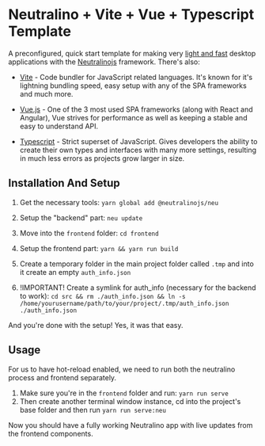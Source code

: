 # Neutralino + Vite + Vue + Typescript Template
A preconfigured, quick start template for making very [light and fast](https://github.com/Elanis/web-to-desktop-framework-comparison) desktop applications with the [Neutralinojs](https://neutralino.js.org/) framework. There's also:
- [Vite](https://vitejs.dev/) - Code bundler for JavaScript related languages. It's known for it's lightning bundling speed, easy setup with any of the SPA frameworks and much more.

- [Vue.js](https://vuejs.org/) - One of the 3 most used SPA frameworks (along with React and Angular), Vue strives for performance as well as keeping a stable and easy to understand API.

- [Typescript](https://www.typescriptlang.org/) - Strict superset of JavaScript. Gives developers the ability to create their own types and interfaces with many more settings, resulting in much less errors as projects grow larger in size.


## Installation And Setup
1. Get the necessary tools: `yarn global add @neutralinojs/neu`

2. Setup the "backend" part: `neu update`

3. Move into the `frontend` folder: `cd frontend`

4. Setup the frontend part: `yarn && yarn run build`

5. Create a temporary folder in the main project folder called `.tmp` and into it create an empty `auth_info.json`

6. !IMPORTANT! Create a symlink for auth_info (necessary for the backend to work): `cd src && rm ./auth_info.json && ln -s /home/yourusername/path/to/your/project/.tmp/auth_info.json ./auth_info.json`

And you're done with the setup! Yes, it was that easy.


## Usage
For us to have hot-reload enabled, we need to run both the neutralino process and frontend separately.

1. Make sure you're in the `frontend` folder and run: `yarn run serve`
2. Then create another terminal window instance, cd into the project's base folder and then run `yarn run serve:neu`

Now you should have a fully working Neutralino app with live updates from the frontend components.